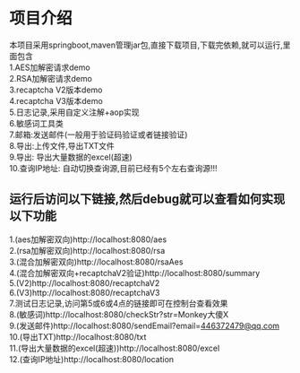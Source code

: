 # 项目介绍 #
本项目采用springboot,maven管理jar包,直接下载项目,下载完依赖,就可以运行,里面包含<br>
1.AES加解密请求demo<br>
2.RSA加解密请求demo<br>
3.recaptcha V2版本demo<br>
4.recaptcha V3版本demo<br>
5.日志记录,采用自定义注解+aop实现<br>
6.敏感词工具类<br>
7.邮箱:发送邮件(一般用于验证码验证或者链接验证)<br>
8.导出:上传文件,导出TXT文件<br>
9.导出: 导出大量数据的excel(超速)<br>
10.查询IP地址: 自动切换查询源,目前已经有5个左右查询源!!!<br>
## 运行后访问以下链接,然后debug就可以查看如何实现以下功能 ##
1.(aes加解密双向)http://localhost:8080/aes<br>
2.(rsa加解密双向)http://localhost:8080/rsa<br>
3.(混合加解密双向)http://localhost:8080/rsaAes<br>
4.(混合加解密双向+recaptchaV2验证)http://localhost:8080/summary<br>
5.(V2)http://localhost:8080/recaptchaV2<br>
6.(V3)http://localhost:8080/recaptchaV3<br>
7.测试日志记录,访问第5或6或4点的链接即可在控制台查看效果<br>
8.(敏感词)http://localhost:8080/checkStr?str=Monkey大傻X<br>
9.(发送邮件)http://localhost:8080/sendEmail?email=446372479@qq.com<br>
10.(导出TXT)http://localhost:8080/txt<br>
11.(导出大量数据的excel(超速))http://localhost:8080/excel<br>
12.(查询IP地址)http://localhost:8080/location<br>
